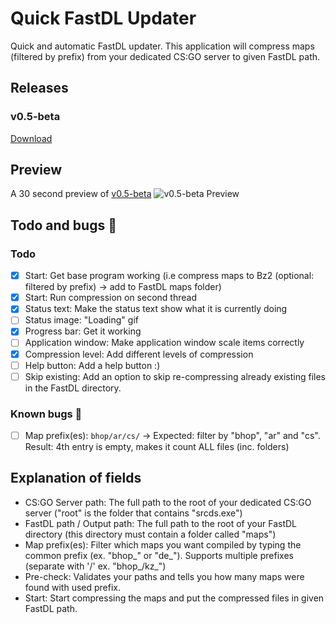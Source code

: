 # Quick FastDL Updater
Quick and automatic FastDL updater. This application will compress maps (filtered by prefix) from your dedicated CS:GO server to given FastDL path.

## Releases
### v0.5-beta
[Download](https://github.com/HybridVenom/Quick-FastDL-Updater/releases/tag/v0.5-beta)

## Preview
A 30 second preview of [v0.5-beta](https://github.com/HybridVenom/Quick-FastDL-Updater/releases/tag/v0.5-beta)
![v0.5-beta Preview](https://i.imgur.com/q3sE4MN.gif)

## Todo and bugs 🐛
### Todo
- [x] Start: Get base program working (i.e compress maps to Bz2 (optional: filtered by prefix) -> add to FastDL maps folder)
- [x] Start: Run compression on second thread
- [x] Status text: Make the status text show what it is currently doing
- [ ] Status image: "Loading" gif
- [x] Progress bar: Get it working
- [ ] Application window: Make application window scale items correctly
- [x] Compression level: Add different levels of compression
- [ ] Help button: Add a help button :)
- [ ] Skip existing: Add an option to skip re-compressing already existing files in the FastDL directory.

### Known bugs 🐛
- [ ] Map prefix(es): `bhop/ar/cs/` -> Expected: filter by "bhop", "ar" and "cs". Result: 4th entry is empty, makes it count ALL files (inc. folders)

## Explanation of fields
- CS:GO Server path: The full path to the root of your dedicated CS:GO server ("root" is the folder that contains "srcds.exe")
- FastDL path / Output path: The full path to the root of your FastDL directory (this directory must contain a folder called "maps")
- Map prefix(es): Filter which maps you want compiled by typing the common prefix (ex. "bhop_" or "de_"). Supports multiple prefixes (separate with '/' ex. "bhop_/kz_")
- Pre-check: Validates your paths and tells you how many maps were found with used prefix.
- Start: Start compressing the maps and put the compressed files in given FastDL path.

